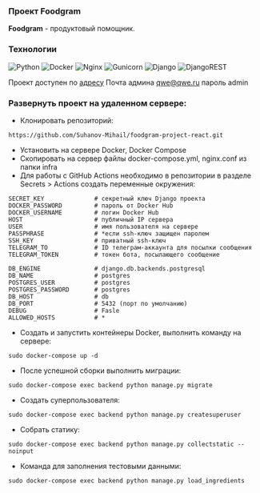 ### Проект Foodgram

**Foodgram** - продуктовый помощник.

### Технологии

![Python](https://img.shields.io/badge/python-3670A0?style=for-the-badge&logo=python&logoColor=ffdd54)
![Docker](https://img.shields.io/badge/docker-%230db7ed.svg?style=for-the-badge&logo=docker&logoColor=white)
![Nginx](https://img.shields.io/badge/nginx-%23009639.svg?style=for-the-badge&logo=nginx&logoColor=white)
![Gunicorn](https://img.shields.io/badge/gunicorn-%298729.svg?style=for-the-badge&logo=gunicorn&logoColor=white)
![Django](https://img.shields.io/badge/django-%23092E20.svg?style=for-the-badge&logo=django&logoColor=white)
![DjangoREST](https://img.shields.io/badge/DJANGO-REST-ff1709?style=for-the-badge&logo=django&logoColor=white&color=ff1709&labelColor=gray)

Проект доступен по [адресу](http://158.160.24.18)
Почта админа qwe@qwe.ru пароль admin

### Развернуть проект на удаленном сервере:

- Клонировать репозиторий:
```
https://github.com/Suhanov-Mihail/foodgram-project-react.git
```
- Установить на сервере Docker, Docker Compose
- Скопировать на сервер файлы docker-compose.yml, nginx.conf из папки infra
- Для работы с GitHub Actions необходимо в репозитории в разделе Secrets > Actions создать переменные окружения:
```
SECRET_KEY              # секретный ключ Django проекта
DOCKER_PASSWORD         # пароль от Docker Hub
DOCKER_USERNAME         # логин Docker Hub
HOST                    # публичный IP сервера
USER                    # имя пользователя на сервере
PASSPHRASE              # *если ssh-ключ защищен паролем
SSH_KEY                 # приватный ssh-ключ
TELEGRAM_TO             # ID телеграм-аккаунта для посылки сообщения
TELEGRAM_TOKEN          # токен бота, посылающего сообщение

DB_ENGINE               # django.db.backends.postgresql
DB_NAME                 # postgres
POSTGRES_USER           # postgres
POSTGRES_PASSWORD       # postgres
DB_HOST                 # db
DB_PORT                 # 5432 (порт по умолчанию)
DEBUG                   # Fasle
ALLOWED_HOSTS           # *
```

- Создать и запустить контейнеры Docker, выполнить команду на сервере:
```
sudo docker-compose up -d
```

- После успешной сборки выполнить миграции:
```
sudo docker-compose exec backend python manage.py migrate
```

- Создать суперпользователя:
```
sudo docker-compose exec backend python manage.py createsuperuser
```

- Собрать статику:
```
sudo docker-compose exec backend python manage.py collectstatic --noinput
```

- Команда для заполнения тестовыми данными:
```
sudo docker-compose exec backend python manage.py load_ingredients
```
